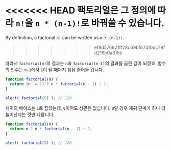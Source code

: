 <<<<<<< HEAD
팩토리얼은 그 정의에 따라 `n!`을 `n * (n-1)!`로 바꿔쓸 수 있습니다.
=======
By definition, a factorial `n!` can be written as `n * (n-1)!`.
>>>>>>> ef8d576821ff28c69bfb7410dc79fd216b0a315b

따라서 `factorial(n)`의 결과는 `n`과 `factorial(n-1)`의 결과를 곱한 값이 되겠죠. 함수의 인수는 `n-1`에서 `1`이 될 때까지 점점 줄어들 겁니다.  
 

```js run
function factorial(n) {
  return (n != 1) ? n * factorial(n - 1) : 1;
}

alert( factorial(5) ); // 120
```

재귀의 베이스는 `1`로 잡았는데, `0`이어도 상관은 없습니다. `0`일 경우 재귀 단계가 하나 더 늘어난다는 것만 다릅니다.  

```js run
function factorial(n) {
  return n ? n * factorial(n - 1) : 1;
}

alert( factorial(5) ); // 120
```
